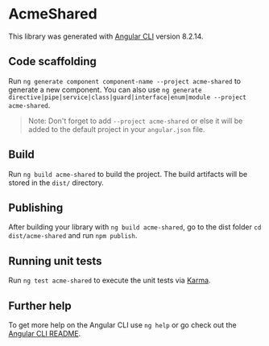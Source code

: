 # AcmeShared

This library was generated with [Angular CLI](https://github.com/angular/angular-cli) version 8.2.14.

## Code scaffolding

Run `ng generate component component-name --project acme-shared` to generate a new component. You can also use `ng generate directive|pipe|service|class|guard|interface|enum|module --project acme-shared`.
> Note: Don't forget to add `--project acme-shared` or else it will be added to the default project in your `angular.json` file. 

## Build

Run `ng build acme-shared` to build the project. The build artifacts will be stored in the `dist/` directory.

## Publishing

After building your library with `ng build acme-shared`, go to the dist folder `cd dist/acme-shared` and run `npm publish`.

## Running unit tests

Run `ng test acme-shared` to execute the unit tests via [Karma](https://karma-runner.github.io).

## Further help

To get more help on the Angular CLI use `ng help` or go check out the [Angular CLI README](https://github.com/angular/angular-cli/blob/master/README.md).
